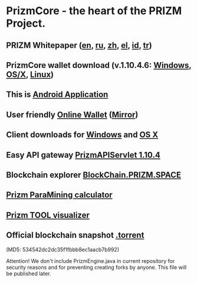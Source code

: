 # PrizmCore - the heart of the PRIZM Project.

## PRIZM Whitepaper ([en](http://tech.prizm.space/wp/prizm_wp_en.pdf?rnd=20200601), [ru](http://tech.prizm.space/wp/prizm_wp_ru.pdf?rnd=20200601), [zh](http://tech.prizm.space/wp/prizm_wp_zh.pdf?rnd=20200601), [el](http://tech.prizm.space/wp/prizm_wp_el.pdf?rnd=20200601), [id](http://tech.prizm.space/wp/prizm_wp_id.pdf?rnd=20200601), [tr](http://tech.prizm.space/wp/prizm_wp_tr.pdf?rnd=20200601))

## PrizmCore wallet download (v.1.10.4.6: [Windows](http://tech.prizm.space/files/prizm-dist-1.10.4.6-win.exe), [OS/X](http://tech.prizm.space/files/prizm-dist-1.10.4.6-mac.dmg), [Linux](http://tech.prizm.space/files/prizm-dist-1.10.4.6-linux.tgz))

## This is [Android Application](http://tech.prizm.space/files/prizm.apk)

## User friendly [Online Wallet](https://wallet.prizm.space/) ([Mirror](https://wallet.prizm-space.com/))

## Client downloads for [Windows](http://tech.prizm.space/files/PRIZM_Wallet_Setup.exe) and [OS X](http://tech.prizm.space/files/PRIZM_Wallet.dmg)

## Easy API gateway [PrizmAPIServlet 1.10.4](http://tech.prizm.space/files/prizm-api-1.10.4.tgz)

## Blockchain explorer [BlockChain.PRIZM.SPACE](http://blockchain.prizm.space/)

## [Prizm ParaMining calculator](https://paracalc.prizm.space/)

## [Prizm TOOL visualizer](https://tool.prizm.space/)

## Official blockchain snapshot [.torrent](http://tech.prizm.space/files/prizm_db_1250.torrent) 
(MD5: 534542dc2dc35f1fbbb8ec1aacb7b992)



Attention! We don't include PrizmEngine.java in current repository for security reasons and for preventing creating forks by anyone. This file will be published later.
